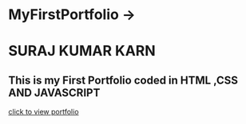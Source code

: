 # MyFirstPortfolio -> 
# SURAJ KUMAR KARN
This is my First Portfolio coded in HTML ,CSS AND JAVASCRIPT
-
[click to view portfolio](https://surazfirstportfolio.netlify.app/)
